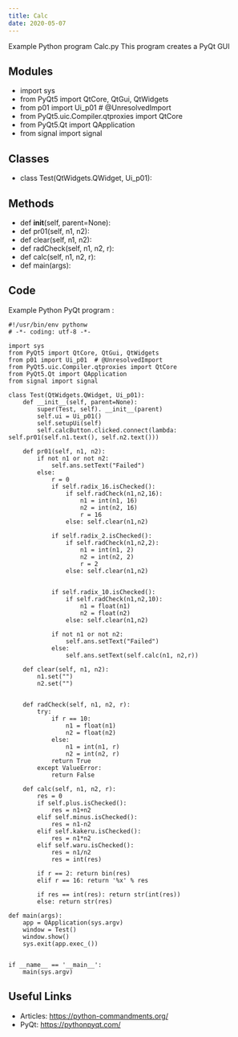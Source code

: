 ```yaml
---
title: Calc
date: 2020-05-07
---
```

Example Python program Calc.py
This program creates a PyQt GUI

## Modules

* import sys
* from PyQt5 import QtCore, QtGui, QtWidgets
* from p01 import Ui_p01  # @UnresolvedImport
* from PyQt5.uic.Compiler.qtproxies import QtCore
* from PyQt5.Qt import QApplication
* from signal import signal

## Classes

* class Test(QtWidgets.QWidget, Ui_p01):

## Methods

* def __init__(self, parent=None):
* def pr01(self, n1, n2):
* def clear(self, n1, n2):
* def radCheck(self, n1, n2, r):
* def calc(self, n1, n2, r):
* def main(args):

## Code

Example Python PyQt program :

    #!/usr/bin/env pythonw
    # -*- coding: utf-8 -*-
    
    import sys
    from PyQt5 import QtCore, QtGui, QtWidgets
    from p01 import Ui_p01  # @UnresolvedImport
    from PyQt5.uic.Compiler.qtproxies import QtCore
    from PyQt5.Qt import QApplication
    from signal import signal
    
    class Test(QtWidgets.QWidget, Ui_p01):
        def __init__(self, parent=None):
            super(Test, self). __init__(parent)
            self.ui = Ui_p01()
            self.setupUi(self)
            self.calcButton.clicked.connect(lambda: self.pr01(self.n1.text(), self.n2.text()))
    
        def pr01(self, n1, n2):
            if not n1 or not n2:
                self.ans.setText("Failed")
            else:
                r = 0
                if self.radix_16.isChecked():
                    if self.radCheck(n1,n2,16):
                        n1 = int(n1, 16)
                        n2 = int(n2, 16)
                        r = 16
                    else: self.clear(n1,n2)
    
                if self.radix_2.isChecked():
                    if self.radCheck(n1,n2,2):
                        n1 = int(n1, 2)
                        n2 = int(n2, 2)
                        r = 2
                    else: self.clear(n1,n2)
    
    
                if self.radix_10.isChecked():
                    if self.radCheck(n1,n2,10):
                        n1 = float(n1)
                        n2 = float(n2)
                    else: self.clear(n1,n2)
    
                if not n1 or not n2:
                    self.ans.setText("Failed")
                else:
                    self.ans.setText(self.calc(n1, n2,r))
    
        def clear(self, n1, n2):
            n1.set("")
            n2.set("")
    
    
        def radCheck(self, n1, n2, r):
            try:
                if r == 10:
                    n1 = float(n1)
                    n2 = float(n2)
                else:
                    n1 = int(n1, r)
                    n2 = int(n2, r)
                return True
            except ValueError:
                return False
    
        def calc(self, n1, n2, r):
            res = 0
            if self.plus.isChecked():
                res = n1+n2
            elif self.minus.isChecked():
                res = n1-n2
            elif self.kakeru.isChecked():
                res = n1*n2
            elif self.waru.isChecked():
                res = n1/n2
                res = int(res)
    
            if r == 2: return bin(res)
            elif r == 16: return '%x' % res
    
            if res == int(res): return str(int(res))
            else: return str(res)
    
    def main(args):
        app = QApplication(sys.argv)
        window = Test()
        window.show()
        sys.exit(app.exec_())
    
    
    if __name__ == '__main__':
        main(sys.argv)

## Useful Links

- Articles: https://python-commandments.org/
- PyQt: https://pythonpyqt.com/
